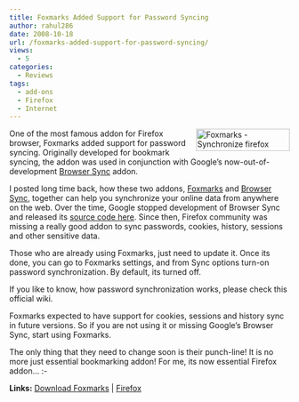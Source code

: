 ```yaml
---
title: Foxmarks Added Support for Password Syncing
author: rahul286
date: 2008-10-18
url: /foxmarks-added-support-for-password-syncing/
views:
  - 5
categories:
  - Reviews
tags:
  - add-ons
  - Firefox
  - Internet
---
```

<img class="wp-image-54672" style="float: right" height="40" alt="Foxmarks - Synchronize firefox bookmarks.jpg" src="http://cdn.devilsworkshop.org/files/2008/05/foxmarks-synchronize-firefox-bookmarks.jpg" width="168" />One of the most famous addon for Firefox browser, Foxmarks added support for password syncing. Originally developed for bookmark syncing, the addon was used in conjunction with Google’s now-out-of-development [Browser Sync][1] addon.

I posted long time back, how these two addons, [Foxmarks][2] and [Browser Sync][1], together can help you synchronize your online data from anywhere on the web. Over the time, Google stopped development of Browser Sync and released its <a href="http://code.google.com/p/browsersync/" onclick="_gaq.push(['_trackEvent', 'outbound-article', 'http://code.google.com/p/browsersync/', 'source code here']);" >source code here</a>. Since then, Firefox community was missing a really good addon to sync passwords, cookies, history, sessions and other sensitive data. 

Those who are already using Foxmarks, just need to update it. Once its done, you can go to Foxmarks settings, and from Sync options turn-on password synchronization. By default, its turned off.

[][3]

If you like to know, how password synchronization works, please check this official wiki.

Foxmarks expected to have support for cookies, sessions and history sync in future versions. So if you are not using it or missing Google’s Browser Sync, start using Foxmarks.

The only thing that they need to change soon is their punch-line! It is no more just essential bookmarking addon! For me, its now essential Firefox addon… <img src="http://devilsworkshop.org/wp-includes/images/smilies/simple-smile.png" alt=":-)" class="wp-smiley" style="height: 1em; max-height: 1em;" />

**Links:** <a href="http://www.foxmarks.com/" onclick="_gaq.push(['_trackEvent', 'outbound-article', 'http://www.foxmarks.com/', 'Download Foxmarks']);" >Download Foxmarks</a> | [Firefox][4]

 [1]: http://devilsworkshop.org/google-browser-sync-get-your-firefox-from-anywhere-in-the-world/
 [2]: http://devilsworkshop.org/foxmarks-best-extension-to-synchronise-firefox-bookmarks/
 [3]: http://cdn.devilsworkshop.org/files/2008/10/foxmarkssettings2.jpg
 [4]: http://devilsworkshop.org/firefox/
